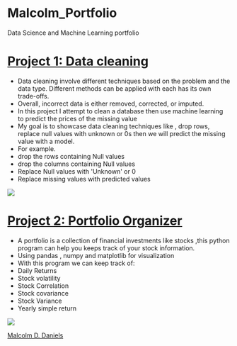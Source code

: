 # Malcolm_Portfolio
Data Science and Machine Learning portfolio

# [Project  1: Data cleaning ](https://github.com/malcolmpanama/python/blob/main/Data%20Science%20and%20Machine%20Learning/Data%20Cleaning/Wines%20data%20cleaning%20(1).ipynb)
* Data cleaning involve different techniques based on the problem and the data type. Different methods can be applied with each has its own trade-offs.
* Overall, incorrect data is either removed, corrected, or imputed.
* In this project I attempt to clean a database then use machine learning to predict the prices of the missing value
* My goal is to showcase data cleaning techniques like , drop rows, replace null values with unknown or 0s then we will predict the missing value with a model.
* For example.
*	drop the rows containing Null values 
*	drop the columns containing Null values 
*	Replace Null values with 'Unknown' or 0 
*	Replace missing values with predicted values 

![](https://github.com/malcolmpanama/Malcolm_Portfolio/blob/main/images/download1.png?raw=true)



# [Project  2: Portfolio Organizer](https://github.com/malcolmpanama/python/blob/main/Finance/portfolio_showcase_simple_returns.py)
* A portfolio is a collection of financial investments like stocks ,this python program can help you keeps track of your stock information.
* Using pandas , numpy and matplotlib for visualization
* With this program we can keep track of:
* Daily Returns
* Stock volatility
* Stock Correlation
* Stock covariance 
* Stock Variance
* Yearly simple return

![](https://github.com/malcolmpanama/Malcolm_Portfolio/blob/main/images/Figure_1.png?raw=true)

<div class="badge-base LI-profile-badge" data-locale="en_US" data-size="medium" data-theme="dark" data-type="VERTICAL" data-vanity="malcolm-d-daniels-abb7a4111" data-version="v1"><a class="badge-base__link LI-simple-link" href="https://tw.linkedin.com/in/malcolm-d-daniels-abb7a4111?trk=profile-badge">Malcolm D. Daniels</a></div>
              
